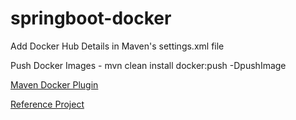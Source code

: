# springboot-docker
<p>
  Add Docker Hub Details in Maven's settings.xml file
</p>
<p>
  Push Docker Images - mvn clean install docker:push -DpushImage
</p>
<p>
  <a href="https://github.com/spotify/docker-maven-plugin#bind-docker-commands-to-maven-phases">Maven Docker Plugin</a>
</p>
<p><a href="https://g00glen00b.be/docker-spring-boot/">Reference Project</a></p>
